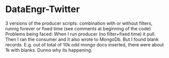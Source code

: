 # DataEngr-Twitter
3 versions of the producer scripts: combination with or without filters, runnig forever or fixed time (see comments at beginning of the code)
Problems being faced: When I run producer (no filter+fixed time) it pull. Then I ran the consumer and it also wrote to MongoDb. But I
found blank records. E.g. out of total of 10k odd mongo docs inserted, there were about 1k with blanks. Dunno why its happening.

